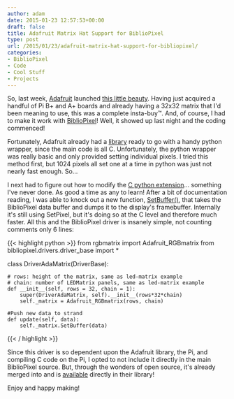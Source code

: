 ```yaml
---
author: adam
date: 2015-01-23 12:57:53+00:00
draft: false
title: Adafruit Matrix Hat Support for BiblioPixel
type: post
url: /2015/01/23/adafruit-matrix-hat-support-for-bibliopixel/
categories:
- BiblioPixel
- Code
- Cool Stuff
- Projects
---
```


So, last week, [Adafruit](http://adafruit.com) launched [this little beauty](http://www.adafruit.com/product/2345). Having just acquired a handful of Pi B+ and A+ boards and already having a 32x32 matrix that I'd been meaning to use, this was a complete insta-buy™. And, of course, I had to make it work with [BiblioPixel](https://github.com/ManiacalLabs/bibliopixel)! Well, it showed up last night and the coding commenced!

Fortunately, Adafruit already had a [library](https://github.com/adafruit/rpi-rgb-led-matrix) ready to go with a handy python wrapper, since the main code is all C. Unfortunately, the python wrapper was really basic and only provided setting individual pixels. I tried this method first, but 1024 pixels all set one at a time in python was just not nearly fast enough. So...

I next had to figure out how to modify the [C python extension](https://github.com/adafruit/rpi-rgb-led-matrix/blob/master/rgbmatrix.cc)... something I've never done. As good a time as any to learn! After a bit of documentation reading, I was able to knock out a new function, [SetBuffer()](https://github.com/adafruit/rpi-rgb-led-matrix/blob/master/rgbmatrix.cc#L108), that takes the BiblioPixel data buffer and dumps it to the display's framebuffer. Internally it's still using SetPixel, but it's doing so at the C level and therefore much faster. All this and the BiblioPixel driver is insanely simple, not counting comments only 6 lines:

{{< highlight python >}}
from rgbmatrix import Adafruit_RGBmatrix
from bibliopixel.drivers.driver_base import *

class DriverAdaMatrix(DriverBase):

    # rows: height of the matrix, same as led-matrix example
    # chain: number of LEDMatrix panels, same as led-matrix example
    def __init__(self, rows = 32, chain = 1):
        super(DriverAdaMatrix, self).__init__(rows*32*chain)
        self._matrix = Adafruit_RGBmatrix(rows, chain)

    #Push new data to strand
    def update(self, data):
        self._matrix.SetBuffer(data)
{{< / highlight >}}

Since this driver is so dependent upon the Adafruit library, the Pi, and compiling C code on the Pi, I opted to not include it directly in the main BiblioPixel source. But, through the wonders of open source, it's already merged into and is [available](https://github.com/adafruit/rpi-rgb-led-matrix/blob/master/ada-matrix.py) directly in their library!

Enjoy and happy making!
